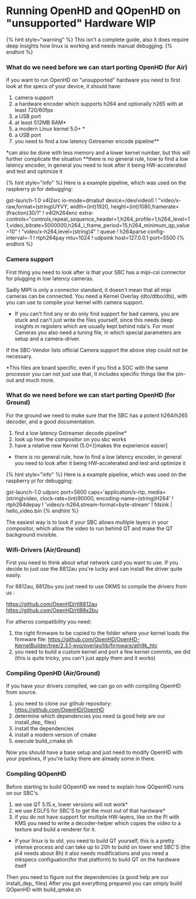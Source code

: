 # Running OpenHD and QOpenHD on "unsupported" Hardware WIP

{% hint style="warning" %}
This isn't a complete guide, also it does require deep insights how linux is working and needs manual debugging.
{% endhint %}

### What do we need before we can start porting OpenHD (for Air)

If you want to run OpenHD on "unsupported" hardware you need to first look at the specs of your device, it should have:

1. camera support
2. a hardware encoder which supports h264 and optionally h265 with at least 720/60fps
3. a USB port
4. at least 512MB RAM*
5. a modern Linux kernel 5.0+ *
6. a USB port
7. you need to find a low latency Gstreamer encode pipeline**


*can also be done with less memory and a lower kernel number, but this will further complicate the situation
**there is no general rule, how to find a low latency encoder, in general you need to look after it being HW-accelerated and test and optimize it


{% hint style="info" %}
Here is a example pipeline, which was used on the raspberry pi for debugging:

gst-launch-1.0 v4l2src io-mode=dmabuf device=/dev/video0 ! "video/x-raw,format=(string)UYVY, width=(int)1920, height=(int)1080,framerate=(fraction)30/1" ! v4l2h264enc extra-controls="controls,repeat_sequence_header=1,h264_profile=1,h264_level=11,video_bitrate=5000000,h264_i_frame_period=15,h264_minimum_qp_value=10" ! "video/x-h264,level=(string)4" ! queue ! h264parse config-interval=-1 ! rtph264pay mtu=1024 ! udpsink host=127.0.0.1 port=5500
{% endhint %}



### Camera support

First thing you need to look after is that your SBC has a mipi-csi connector for plugging in low latency cameras.

Sadly MIPI is only a connector standard, it doesn't mean that all mipi cameras can be connected.
You need a Kernel Overlay (dto/dtbo/dts), with you can use to compile your kernel with camera support.
* If you can't find any or do only find support for bad camera, you are stuck and can't just write the files yourself, since this needs deep insights in registers which are usually kept behind nda's.
For most Cameras you also need a tuning file, in which special parameters are setup and a camera-driver.

If the SBC-Vendor lists official Camera support the above step could not be necessary.

*This files are board specific, even if you find a SOC with the same processor you can not just use that, it includes specific things like the pin-out and much more.

### What do we need before we can start porting OpenHD (for Ground)

For the ground we need to make sure that the SBC has a potent h264/h265 decoder, and a good documentation. 

1. find a low latency Gstreamer decode pipeline*
2. look up how the compositor on you sbc works
3. have a relative new Kernel (5.0+)[makes the experience easier]

* there is no general rule, how to find a low latency encoder, in general you need to look after it being HW-accelerated and test and optimize it

{% hint style="info" %}
Here is a example pipeline, which was used on the raspberry pi for debugging:

gst-launch-1.0 udpsrc port=5600 caps='application/x-rtp, media=(string)video, clock-rate=(int)90000, encoding-name=(string)H264' ! rtph264depay ! 'video/x-h264,stream-format=byte-stream' ! fdsink | hello_video.bin
{% endhint %}

The easiest way is to look if your SBC allows multiple layers in your compositor, which allow the video to run behind QT and make the QT background invisible.

### Wifi-Drivers (Air/Ground)

First you need to think about what network card you want to use. 
If you decide to just use the 8812au you're lucky and can install the driver quite easily.

For 8812au, 8812bu you just need to use DKMS to compile the drivers from us :

https://github.com/OpenHD/rtl8812au
https://github.com/OpenHD/rtl88x2bu

For atheros compatibility you need:
1. the right firmware to be copied to the folder where your kernel loads the firmware file:
https://github.com/OpenHD/OpenHD-KernelBuilder/tree/2.3.1-evo/overlay/lib/firmware/ath9k_htc
2. you need to build a custom kernel and port a few kernel commits, we did (this is quite tricky, you can't just apply them and it works)

### Compiling OpenHD (Air/Ground)

If you have your drivers compiled, we can go on with compiling OpenHD from source.

1. you need to clone our github repository: https://github.com/OpenHD/OpenHD
2. determine which dependencies you need (a good help are our  install_dep_ files)
3. install the dependencies
4. install a modern version of cmake
5. execute build_cmake.sh 

Now you should have a base setup and just need to modify OpenHD with your pipelines, if you're lucky there are already some in there.

### Compiling QOpenHD

Before starting to build QOpenHD we need to explain how QOpenHD runs on our SBC's.

1. we use QT 5.15.x, lower versions will not work*
2. we use EGLFS for SBC'S to get the most out of that hardware*
3. if you do not have support for multiple HW-layers, like on the Pi with KMS you need to write a decoder-helper which copies the video to a texture and build a renderer for it.

* if your linux is to old, you need to build QT yourself, this is a pretty intense process and can take up to 20h to build on lower end SBC'S (the pi4 needs about 8h)
it also needs modifications and you need a mkspecs configuation(for that platform) to build QT on the hardware itself

Then you need to figure out the dependencies (a good help are our  install_dep_ files)
After you got everything prepared you can simply build QOpenHD with build_qmake.sh 
